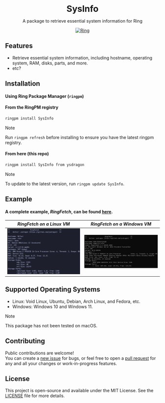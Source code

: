 <div align="center">
  <h1 style="margin: auto">SysInfo</h1>

  <p>A package to retrieve essential system information for Ring</p>

  [![Ring](https://img.shields.io/badge/Made%20with-Ring-2D54CB)](https://ring-lang.net/)
</div>

## Features

- Retrieve essential system information, including hostname, operating system, RAM, disks, parts, and more.
- etc?

## Installation
#### Using Ring Package Manager (`ringpm`)

#### From the RingPM registry
```bash
ringpm install SysInfo
```
> [!NOTE]  
> Run `ringpm refresh` before installing to ensure you have the latest ringpm registry.

#### From here (this repo)
```bash
ringpm install SysInfo from ysdragon 
```
> [!NOTE]  
> To update to the latest version, run `ringpm update SysInfo`.

## Example
#### A complete example, ***RingFetch***, can be found [here](https://github.com/ysdragon/SysInfo/tree/main/examples).

|*RingFetch on a Linux VM*                                                                                   | *RingFetch on a Windows VM*                                                                           |
|-----------------------------------------------------------------------------------|----------------------------------------------------------------------------|
|  ![](examples/img//ringfetch_linux.png)                                      |  ![](examples/img/ringfetch_win.png)                               |
                                                      

## Supported Operating Systems
- Linux: Void Linux, Ubuntu, Debian, Arch Linux, and Fedora, etc.
- Windows: Windows 10 and Windows 11.

> [!NOTE]  
> This package has not been tested on macOS.

## Contributing
Public contributions are welcome!  
You can create a [new issue](https://github.com/ysdragon/SysInfo/issues/new) for bugs, or feel free to open a [pull request](https://github.com/ysdragon/SysInfo/pulls) for any and all your changes or work-in-progress features.

## License
This project is open-source and available under the MIT License. See the [LICENSE](https://github.com/ysdragon/SysInfo/blob/main/LICENSE) file for more details.
